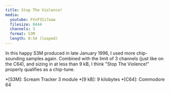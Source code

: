 ```yaml
---
title: Stop The Violence!
media:
  youtube: FVsP3Ii7aaw
  filesize: 8444
  channels: 3
  format: S3M
  length: 0:54 (looped)
---
```


In this happy S3M produced in late January 1996, I used more chip-sounding
samples again. Combined with the limit of 3 channels (just like on the C64), and
sizing in at less than 9 kB, I think "Stop The Violence!" properly qualifies as
a chip-tune.

*[S3M]: Scream Tracker 3 module
*[9 kB]: 9 kilobytes
*[C64]: Commodore 64

